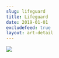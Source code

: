 ```yaml
---
slug: lifeguard
title: Lifeguard
date: 2019-01-01
excludefeed: true
layout: art-detail
---
```

![](/art/lifeguard.webp)
